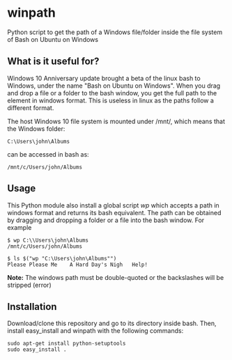 # winpath
Python script to get the path of a Windows file/folder inside the file system of Bash on Ubuntu on Windows

## What is it useful for?
Windows 10 Anniversary update brought a beta of the linux bash to Windows, under the name "Bash on Ubuntu on Windows". When you drag and drop a file or a folder to the bash window, you get the full path to the element in windows format. This is useless in linux as the paths follow a different format.

The host Windows 10 file system is mounted under /mnt/, which means that the Windows folder:
```
C:\Users\john\Albums
```
can be accessed in bash as:
```
/mnt/c/Users/john/Albums
```

## Usage
This Python module also install a global script *wp* which accepts a path in windows format and returns its bash equivalent. The path can be obtained by dragging and dropping a folder or a file into the bash window. For example
```
$ wp C:\\Users\john\Albums
/mnt/c/Users/john/Albums
```
```
$ ls $("wp "C:\Users\john\Albums"")
Please Please Me    A Hard Day's Nigh   Help!
```
**Note:** The windows path must be double-quoted or the backslashes will be stripped (error)

## Installation
Download/clone this repository and go to its directory inside bash. Then, install easy_install and winpath with the following commands:
```
sudo apt-get install python-setuptools
sudo easy_install .
```
